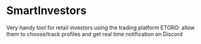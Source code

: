 # SmartInvestors
Very handy tool for retail investors using the trading platform ETORO: allow them to choose/track profiles and get real time notification on Discord
